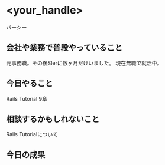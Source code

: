 # <your_handle>
バーシー

## 会社や業務で普段やっていること
元事務職。その後SIerに数ヶ月だけいました。
現在無職で就活中。

## 今日やること
Rails Tutorial 9章

## 相談するかもしれないこと
Rails Tutorialについて

## 今日の成果

